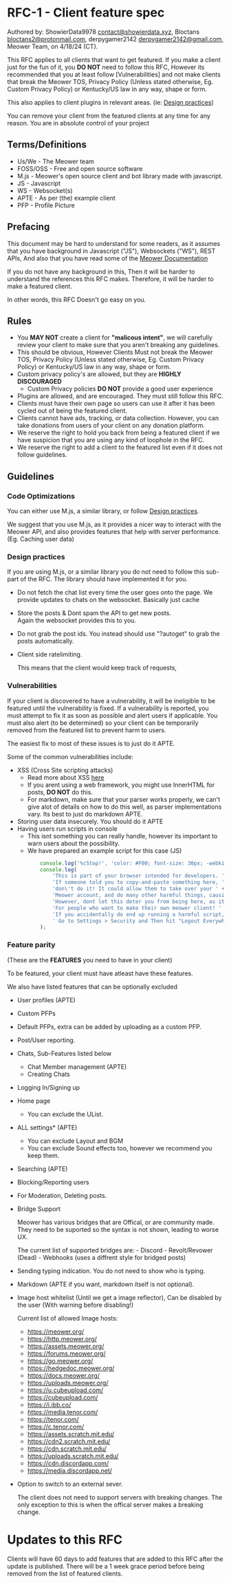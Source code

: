 # RFC-1 - Client feature spec
Authored by: ShowierData9978 <contact@showierdata.xyz>, Bloctans <bloctans2@protonmail.com>, derpygamer2142 <derpygamer2142@gmail.com>, Meower Team, on 4/18/24 (CT).

This RFC applies to all clients that want to get featured. If you make a client just for the fun of it, you **DO NOT** need to follow this RFC, However its recommended that you at least follow [Vulnerabilities] and not make clients that break the Meower TOS, Privacy Policy (Unless stated otherwise, Eg. Custom Privacy Policy) or Kentucky/US law in any way, shape or form.

This also applies to client plugins in relevant areas. (ie: [Design practices](#design-practices))

You can remove your client from the featured clients at any time for any reason. You are in absolute control of your project

## Terms/Definitions

- Us/We - The Meower team
- FOSS/OSS - Free and open source software
- M.js - Meower's open source client and bot library made with javascript.
- JS - Javascript
- WS - Websocket(s)
- APTE - As per (the) example client
- PFP - Profile Picture

## Prefacing

This document may be hard to understand for some readers, as it assumes that you have background in Javascript ("JS"), Websockets ("WS"), REST APIs, And also that you have read some of the [Meower Documentation](https://docs.meower.org/)

If you do not have any background in this, Then it will be harder to understand the references this RFC makes. Therefore, it will be harder to make a featured client.


In other words, this RFC Doesn't go easy on you.

## Rules
- You **MAY NOT** create a client for **"malicous intent"**, we will carefully review your client to make sure that you aren't breaking any guidelines.
- This should be obvious, However Clients Must not break the Meower TOS, Privacy Policy (Unless stated otherwise, Eg. Custom Privacy Policy) or Kentucky/US law in any way, shape or form.
- Custom privacy policy's are allowed, but they are **HIGHLY DISCOURAGED**
	- Custom Privacy policies **DO NOT** provide a good user experience
- Plugins are allowed, and are encouraged. They must still follow this RFC.
- Clients must have their own page so users can use it after it has been cycled out of being the featured client.
- Clients cannot have ads, tracking, or data collection. However, you can take donations from users of your client on any donation platform.
- We reserve the right to hold you back from being a featured client if we have suspicion that you are using any kind of loophole in the RFC.
- We reserve the right to add a client to the featured list even if it does not follow guidelines.


## Guidelines

### Code Optimizations

You can either use M.js, a similar library, or follow [Design practices](#design-practices). 

We suggest that you use M.js, as it provides a nicer way to interact with the Meower API, and also provides features that help with server performance. (Eg. Caching user data)

### Design practices

If you are using M.js, or a similar library you do not need to follow this sub-part of the RFC. The library should have implemented it for you.

- Do not fetch the chat list every time the user goes onto the page. 
   We provide updates to chats on the websocket. Basically just cache 
- Store the posts & Dont spam the API to get new posts.   
    Again the websocket provides this to you.
- Do not grab the post ids.
    You instead should use "?autoget" to grab the posts automatically.
- Client side ratelimiting. 

    This means that the client would keep track of requests,

### Vulnerabilities

If your client is discovered to have a vulnerability, it will be ineligible to be featured until the vulnerability is fixed.
If a vulnerability is reported, you must attempt to fix it as soon as possible and alert users if applicable. You must also alert (to be determined) so your client can be temporarily removed from the featured list to prevent harm to users. 

The easiest fix to most of these issues is to just do it APTE.

Some of the common vulnerabilities include:
- XSS (Cross Site scripting attacks)
    - Read more about XSS [here](https://en.wikipedia.org/wiki/Cross-site_scripting) 
    - If you arent using a web framework, you might use InnerHTML for posts, **DO NOT** do this.
    - For markdown, make sure that your parser works properly, we can't give alot of details on how to do this well, as parser implementations vary. Its best to just do markdown APTE.
- Storing user data insecurely. You should do it APTE
- Having users run scripts in console
    - This isnt something you can really handle, however its important to warn users about the possibility.
    - We have prepared an example script for this case (JS)
        ```js 
            console.log('%cStop!', 'color: #F00; font-size: 30px; -webkit-text-stroke: 1px black; font-weight:bold');
            console.log(
                'This is part of your browser intended for developers. ' +
                'If someone told you to copy-and-paste something here, ' +
                'don\'t do it! It could allow them to take over your ' +
                'Meower account, and do many other harmful things, causing a ban or account deletion. ' +
                'However, dont let this deter you from being here, as it can be a nice learning resource ' +
                'For people who want to make their own meower client! ' +
                'If you accidentally do end up running a harmful script,' +
                ' Go to Settings > Security and Then hit "Logout Everywhere"'
            );
        ```

### Feature parity

(These are the **FEATURES** you need to have in your client)

To be featured, your client must have atleast have these features. 

We also have listed features that can be optionally excluded
- User profiles (APTE)
- Custom PFPs 
- Default PFPs, extra can be added by uploading as a custom PFP.
- Post/User reporting.
- Chats, Sub-Features listed below
    - Chat Member management (APTE)
    - Creating Chats
- Logging In/Signing up
- Home page
    - You can exclude the UList.
- ALL settings* (APTE)
    - You can exclude Layout and BGM
    - You can exclude Sound effects too, however we recommend you keep them.
- Searching (APTE)
- Blocking/Reporting users
- For Moderation, Deleting posts.
- Bridge Support

    Meower has various bridges that are Offical, or are community made. They need to be suported so the syntax is not shown, leading to worse UX. 

    The current list of supported bridges are:
        - Discord
        - Revolt/Revower (Dead)
	    - Webhooks (uses a diffrent style for bridged posts)
- Sending typing indication. You do not need to show who is typing.
- Markdown (APTE if you want, markdown itself is not optional). 
- Image host whitelist (Until we get a image reflector), Can be disabled by the user (With warning before disabling!)
    
    Current list of allowed Image hosts:
    - https://meower.org/
    - https://http.meower.org/
    - https://assets.meower.org/
    - https://forums.meower.org/
    - https://go.meower.org/  
    - https://hedgedoc.meower.org/
    - https://docs.meower.org/
    - https://uploads.meower.org/ 
    - https://u.cubeupload.com/
    - https://cubeupload.com/
    - https://i.ibb.co/
    - https://media.tenor.com/
    - https://tenor.com/
    - https://c.tenor.com/
    - https://assets.scratch.mit.edu/
    - https://cdn2.scratch.mit.edu/
    - https://cdn.scratch.mit.edu/
    - https://uploads.scratch.mit.edu/
    - https://cdn.discordapp.com/
    - https://media.discordapp.net/
- Option to switch to an external sever.

    The client does not need to support servers with breaking changes. The only exception to this is when the offical server makes a breaking change.       

# Updates to this RFC

Clients will have 60 days to add features that are added to this RFC after the update is published. There will be a 1 week grace period before being removed from the list of featured clients.
